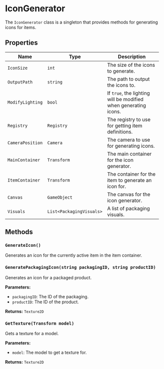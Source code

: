 # IconGenerator

The `IconGenerator` class is a singleton that provides methods for generating icons for items.

## Properties

| Name | Type | Description |
| --- | --- | --- |
| `IconSize` | `int` | The size of the icons to generate. |
| `OutputPath` | `string` | The path to output the icons to. |
| `ModifyLighting` | `bool` | If `true`, the lighting will be modified when generating icons. |
| `Registry` | `Registry` | The registry to use for getting item definitions. |
| `CameraPosition` | `Camera` | The camera to use for generating icons. |
| `MainContainer` | `Transform` | The main container for the icon generator. |
| `ItemContainer` | `Transform` | The container for the item to generate an icon for. |
| `Canvas` | `GameObject` | The canvas for the icon generator. |
| `Visuals` | `List<PackagingVisuals>` | A list of packaging visuals. |

## Methods

### `GenerateIcon()`

Generates an icon for the currently active item in the item container.

### `GeneratePackagingIcon(string packagingID, string productID)`

Generates an icon for a packaged product.

**Parameters:**

* `packagingID`: The ID of the packaging.
* `productID`: The ID of the product.

**Returns:** `Texture2D`

### `GetTexture(Transform model)`

Gets a texture for a model.

**Parameters:**

* `model`: The model to get a texture for.

**Returns:** `Texture2D`
